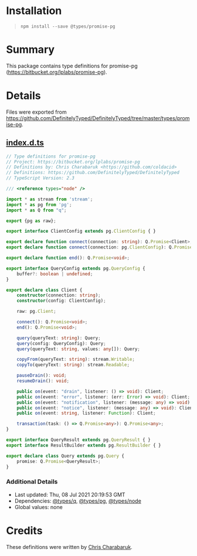 # Installation
> `npm install --save @types/promise-pg`

# Summary
This package contains type definitions for promise-pg (https://bitbucket.org/lplabs/promise-pg).

# Details
Files were exported from https://github.com/DefinitelyTyped/DefinitelyTyped/tree/master/types/promise-pg.
## [index.d.ts](https://github.com/DefinitelyTyped/DefinitelyTyped/tree/master/types/promise-pg/index.d.ts)
````ts
// Type definitions for promise-pg
// Project: https://bitbucket.org/lplabs/promise-pg
// Definitions by: Chris Charabaruk <https://github.com/coldacid>
// Definitions: https://github.com/DefinitelyTyped/DefinitelyTyped
// TypeScript Version: 2.3

/// <reference types="node" />

import * as stream from 'stream';
import * as pg from 'pg';
import * as Q from "q";

export {pg as raw};

export interface ClientConfig extends pg.ClientConfig { }

export declare function connect(connection: string): Q.Promise<Client>;
export declare function connect(connection: pg.ClientConfig): Q.Promise<Client>;

export declare function end(): Q.Promise<void>;

export interface QueryConfig extends pg.QueryConfig {
    buffer?: boolean | undefined;
}

export declare class Client {
    constructor(connection: string);
    constructor(config: ClientConfig);

    raw: pg.Client;

    connect(): Q.Promise<void>;
    end(): Q.Promise<void>;

    query(queryText: string): Query;
    query(config: QueryConfig): Query;
    query(queryText: string, values: any[]): Query;

    copyFrom(queryText: string): stream.Writable;
    copyTo(queryText: string): stream.Readable;

    pauseDrain(): void;
    resumeDrain(): void;

    public on(event: "drain", listener: () => void): Client;
    public on(event: "error", listener: (err: Error) => void): Client;
    public on(event: "notification", listener: (message: any) => void): Client;
    public on(event: "notice", listener: (message: any) => void): Client;
    public on(event: string, listener: Function): Client;

    transaction(task: () => Q.Promise<any>): Q.Promise<any>;
}

export interface QueryResult extends pg.QueryResult { }
export interface ResultBuilder extends pg.ResultBuilder { }

export declare class Query extends pg.Query {
    promise: Q.Promise<QueryResult>;
}

````

### Additional Details
 * Last updated: Thu, 08 Jul 2021 20:19:53 GMT
 * Dependencies: [@types/q](https://npmjs.com/package/@types/q), [@types/pg](https://npmjs.com/package/@types/pg), [@types/node](https://npmjs.com/package/@types/node)
 * Global values: none

# Credits
These definitions were written by [Chris Charabaruk](https://github.com/coldacid).
